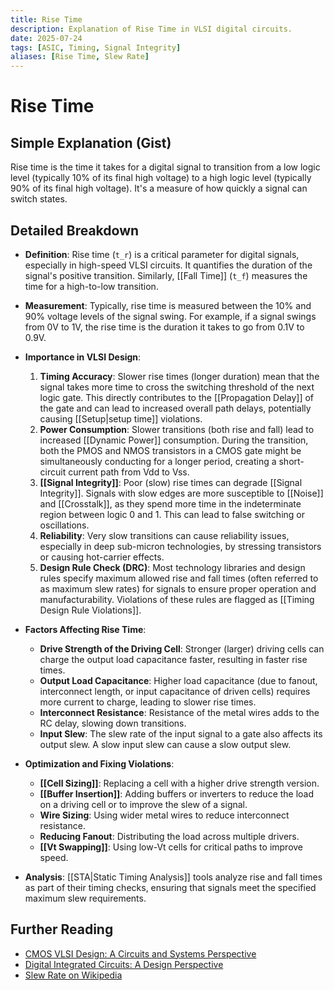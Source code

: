 ```yaml
---
title: Rise Time
description: Explanation of Rise Time in VLSI digital circuits.
date: 2025-07-24
tags: [ASIC, Timing, Signal Integrity]
aliases: [Rise Time, Slew Rate]
---
```


# Rise Time

## Simple Explanation (Gist)
Rise time is the time it takes for a digital signal to transition from a low logic level (typically 10% of its final high voltage) to a high logic level (typically 90% of its final high voltage). It's a measure of how quickly a signal can switch states.

## Detailed Breakdown

*   **Definition**: Rise time (`t_r`) is a critical parameter for digital signals, especially in high-speed VLSI circuits. It quantifies the duration of the signal's positive transition. Similarly, [[Fall Time]] (`t_f`) measures the time for a high-to-low transition.

*   **Measurement**: Typically, rise time is measured between the 10% and 90% voltage levels of the signal swing. For example, if a signal swings from 0V to 1V, the rise time is the duration it takes to go from 0.1V to 0.9V.

*   **Importance in VLSI Design**: 
    1.  **Timing Accuracy**: Slower rise times (longer duration) mean that the signal takes more time to cross the switching threshold of the next logic gate. This directly contributes to the [[Propagation Delay]] of the gate and can lead to increased overall path delays, potentially causing [[Setup|setup time]] violations.
    2.  **Power Consumption**: Slower transitions (both rise and fall) lead to increased [[Dynamic Power]] consumption. During the transition, both the PMOS and NMOS transistors in a CMOS gate might be simultaneously conducting for a longer period, creating a short-circuit current path from Vdd to Vss.
    3.  **[[Signal Integrity]]**: Poor (slow) rise times can degrade [[Signal Integrity]]. Signals with slow edges are more susceptible to [[Noise]] and [[Crosstalk]], as they spend more time in the indeterminate region between logic 0 and 1. This can lead to false switching or oscillations.
    4.  **Reliability**: Very slow transitions can cause reliability issues, especially in deep sub-micron technologies, by stressing transistors or causing hot-carrier effects.
    5.  **Design Rule Check (DRC)**: Most technology libraries and design rules specify maximum allowed rise and fall times (often referred to as maximum slew rates) for signals to ensure proper operation and manufacturability. Violations of these rules are flagged as [[Timing Design Rule Violations]].

*   **Factors Affecting Rise Time**: 
    *   **Drive Strength of the Driving Cell**: Stronger (larger) driving cells can charge the output load capacitance faster, resulting in faster rise times.
    *   **Output Load Capacitance**: Higher load capacitance (due to fanout, interconnect length, or input capacitance of driven cells) requires more current to charge, leading to slower rise times.
    *   **Interconnect Resistance**: Resistance of the metal wires adds to the RC delay, slowing down transitions.
    *   **Input Slew**: The slew rate of the input signal to a gate also affects its output slew. A slow input slew can cause a slow output slew.

*   **Optimization and Fixing Violations**: 
    *   **[[Cell Sizing]]**: Replacing a cell with a higher drive strength version.
    *   **[[Buffer Insertion]]**: Adding buffers or inverters to reduce the load on a driving cell or to improve the slew of a signal.
    *   **Wire Sizing**: Using wider metal wires to reduce interconnect resistance.
    *   **Reducing Fanout**: Distributing the load across multiple drivers.
    *   **[[Vt Swapping]]**: Using low-Vt cells for critical paths to improve speed.

*   **Analysis**: [[STA|Static Timing Analysis]] tools analyze rise and fall times as part of their timing checks, ensuring that signals meet the specified maximum slew requirements.

## Further Reading

*   [CMOS VLSI Design: A Circuits and Systems Perspective](https://www.amazon.com/CMOS-VLSI-Design-Circuits-Perspective/dp/0321547748)
*   [Digital Integrated Circuits: A Design Perspective](https://www.amazon.com/Digital-Integrated-Circuits-Design-Perspective/dp/0130909963)
*   [Slew Rate on Wikipedia](https://en.wikipedia.org/wiki/Slew_rate)